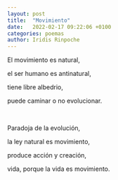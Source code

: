 ```yaml
---
layout: post
title:  "Movimiento"
date:   2022-02-17 09:22:06 +0100
categories: poemas
author: Iridis Rinpoche
---
```


El movimiento es natural,

el ser humano es antinatural,

tiene libre albedrio,

puede caminar o no evolucionar.

<br>

Paradoja de la evolución,

la ley natural es movimiento,

produce acción y creación,

vida, porque la vida es movimiento.

